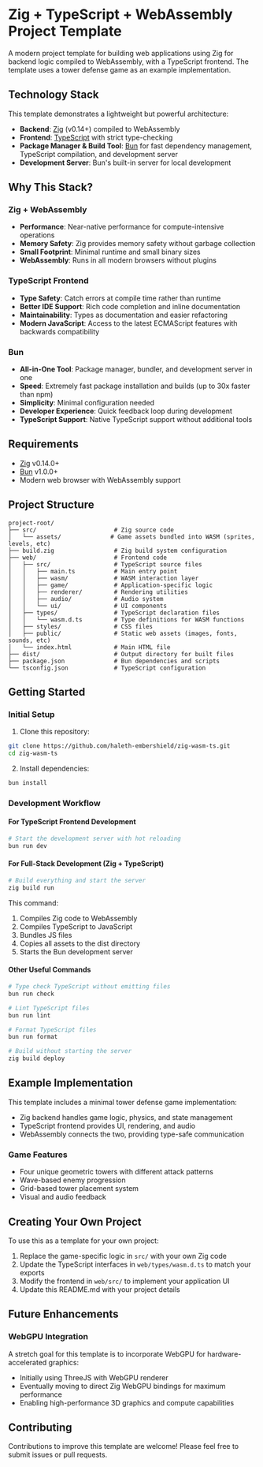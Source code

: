 # Zig + TypeScript + WebAssembly Project Template

A modern project template for building web applications using Zig for backend logic compiled to WebAssembly, with a TypeScript frontend. The template uses a tower defense game as an example implementation.

## Technology Stack

This template demonstrates a lightweight but powerful architecture:

- **Backend**: [Zig](https://ziglang.org/) (v0.14+) compiled to WebAssembly
- **Frontend**: [TypeScript](https://www.typescriptlang.org/) with strict type-checking 
- **Package Manager & Build Tool**: [Bun](https://bun.sh/) for fast dependency management, TypeScript compilation, and development server
- **Development Server**: Bun's built-in server for local development

## Why This Stack?

### Zig + WebAssembly
- **Performance**: Near-native performance for compute-intensive operations
- **Memory Safety**: Zig provides memory safety without garbage collection
- **Small Footprint**: Minimal runtime and small binary sizes
- **WebAssembly**: Runs in all modern browsers without plugins

### TypeScript Frontend
- **Type Safety**: Catch errors at compile time rather than runtime
- **Better IDE Support**: Rich code completion and inline documentation
- **Maintainability**: Types as documentation and easier refactoring
- **Modern JavaScript**: Access to the latest ECMAScript features with backwards compatibility

### Bun
- **All-in-One Tool**: Package manager, bundler, and development server in one
- **Speed**: Extremely fast package installation and builds (up to 30x faster than npm)
- **Simplicity**: Minimal configuration needed
- **Developer Experience**: Quick feedback loop during development
- **TypeScript Support**: Native TypeScript support without additional tools

## Requirements

- [Zig](https://ziglang.org/download/) v0.14.0+
- [Bun](https://bun.sh/docs/installation) v1.0.0+
- Modern web browser with WebAssembly support

## Project Structure

```
project-root/
├── src/                      # Zig source code
│   └── assets/              # Game assets bundled into WASM (sprites, levels, etc)
├── build.zig                 # Zig build system configuration
├── web/                      # Frontend code
│   ├── src/                  # TypeScript source files
│   │   ├── main.ts           # Main entry point
│   │   ├── wasm/             # WASM interaction layer
│   │   ├── game/             # Application-specific logic
│   │   ├── renderer/         # Rendering utilities
│   │   ├── audio/            # Audio system
│   │   └── ui/               # UI components
│   ├── types/                # TypeScript declaration files
│   │   └── wasm.d.ts         # Type definitions for WASM functions
│   ├── styles/               # CSS files
│   ├── public/               # Static web assets (images, fonts, sounds, etc)
│   └── index.html            # Main HTML file
├── dist/                     # Output directory for built files
├── package.json              # Bun dependencies and scripts
└── tsconfig.json             # TypeScript configuration
```

## Getting Started

### Initial Setup

1. Clone this repository:
```bash
git clone https://github.com/haleth-embershield/zig-wasm-ts.git
cd zig-wasm-ts
```

2. Install dependencies:
```bash
bun install
```

### Development Workflow

#### For TypeScript Frontend Development

```bash
# Start the development server with hot reloading
bun run dev
```

#### For Full-Stack Development (Zig + TypeScript)

```bash
# Build everything and start the server
zig build run
```

This command:
1. Compiles Zig code to WebAssembly
2. Compiles TypeScript to JavaScript
3. Bundles JS files
4. Copies all assets to the dist directory
5. Starts the Bun development server

#### Other Useful Commands

```bash
# Type check TypeScript without emitting files
bun run check

# Lint TypeScript files
bun run lint

# Format TypeScript files
bun run format

# Build without starting the server
zig build deploy
```

## Example Implementation

This template includes a minimal tower defense game implementation:

- Zig backend handles game logic, physics, and state management
- TypeScript frontend provides UI, rendering, and audio
- WebAssembly connects the two, providing type-safe communication

### Game Features

- Four unique geometric towers with different attack patterns
- Wave-based enemy progression
- Grid-based tower placement system
- Visual and audio feedback

## Creating Your Own Project

To use this as a template for your own project:

1. Replace the game-specific logic in `src/` with your own Zig code
2. Update the TypeScript interfaces in `web/types/wasm.d.ts` to match your exports
3. Modify the frontend in `web/src/` to implement your application UI
4. Update this README.md with your project details

## Future Enhancements

### WebGPU Integration
A stretch goal for this template is to incorporate WebGPU for hardware-accelerated graphics:
- Initially using ThreeJS with WebGPU renderer
- Eventually moving to direct Zig WebGPU bindings for maximum performance
- Enabling high-performance 3D graphics and compute capabilities

## Contributing

Contributions to improve this template are welcome! Please feel free to submit issues or pull requests.